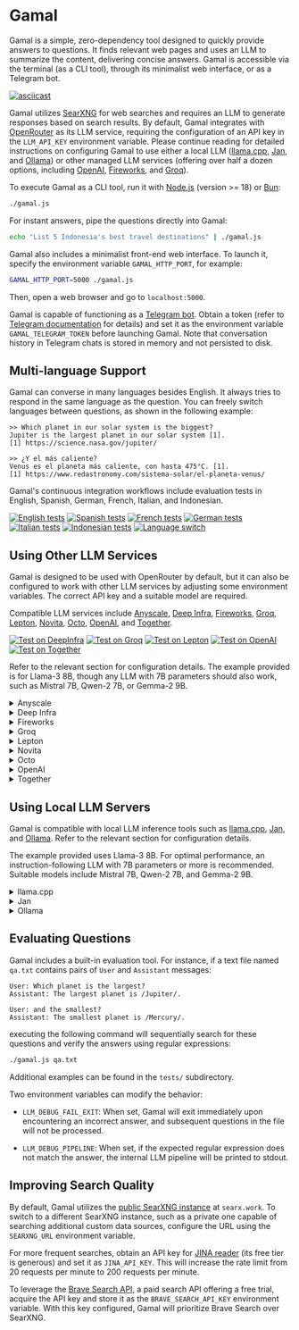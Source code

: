 # Gamal

Gamal is a simple, zero-dependency tool designed to quickly provide answers to questions. It finds relevant web pages and uses an LLM to summarize the content, delivering concise answers.  Gamal is accessible via the terminal (as a CLI tool), through its minimalist web interface, or as a Telegram bot.

[![asciicast](https://asciinema.org/a/668554.svg)](https://asciinema.org/a/668554)

Gamal utilizes [SearXNG](https://searxng.org) for web searches and requires an LLM to generate responses based on search results. By default, Gamal integrates with [OpenRouter](https://openrouter.ai) as its LLM service, requiring the configuration of an API key in the `LLM_API_KEY` environment variable. Please continue reading for detailed instructions on configuring Gamal to use either a local LLM ([llama.cpp](https://github.com/ggerganov/llama.cpp), [Jan](https://jan.ai), and [Ollama](https://ollama.com)) or other managed LLM services (offering over half a dozen options, including [OpenAI](https://platform.openai.com), [Fireworks](https://fireworks.ai), and [Groq](https://groq.com)).

To execute Gamal as a CLI tool, run it with [Node.js](https://nodejs.org) (version >= 18) or [Bun](https://bun.sh):

```bash
./gamal.js
```

For instant answers, pipe the questions directly into Gamal:

```bash
echo "List 5 Indonesia's best travel destinations" | ./gamal.js
```

Gamal also includes a minimalist front-end web interface. To launch it, specify the environment variable `GAMAL_HTTP_PORT`, for example:

```bash
GAMAL_HTTP_PORT=5000 ./gamal.js
```

Then, open a web browser and go to `localhost:5000`.

Gamal is capable of functioning as a [Telegram bot](https://core.telegram.org/bots). Obtain a token (refer to [Telegram documentation](https://core.telegram.org/bots/tutorial#obtain-your-bot-token) for details) and set it as the environment variable `GAMAL_TELEGRAM_TOKEN` before launching Gamal. Note that conversation history in Telegram chats is stored in memory and not persisted to disk.

## Multi-language Support

Gamal can converse in many languages besides English. It always tries to respond in the same language as the question. You can freely switch languages between questions, as shown in the following example:

```
>> Which planet in our solar system is the biggest?
Jupiter is the largest planet in our solar system [1].
[1] https://science.nasa.gov/jupiter/

>> ¿Y el más caliente?
Venus es el planeta más caliente, con hasta 475°C. [1].
[1] https://www.redastronomy.com/sistema-solar/el-planeta-venus/
```

Gamal's continuous integration workflows include evaluation tests in English, Spanish, German, French, Italian, and Indonesian.

[![English tests](https://github.com/ariya/gamal/actions/workflows/english.yml/badge.svg)](https://github.com/ariya/gamal/actions/workflows/english.yml)
[![Spanish tests](https://github.com/ariya/gamal/actions/workflows/spanish.yml/badge.svg)](https://github.com/ariya/gamal/actions/workflows/spanish.yml)
[![French tests](https://github.com/ariya/gamal/actions/workflows/french.yml/badge.svg)](https://github.com/ariya/gamal/actions/workflows/french.yml)
[![German tests](https://github.com/ariya/gamal/actions/workflows/german.yml/badge.svg)](https://github.com/ariya/gamal/actions/workflows/german.yml)
[![Italian tests](https://github.com/ariya/gamal/actions/workflows/italian.yml/badge.svg)](https://github.com/ariya/gamal/actions/workflows/italian.yml)
[![Indonesian tests](https://github.com/ariya/gamal/actions/workflows/indonesian.yml/badge.svg)](https://github.com/ariya/gamal/actions/workflows/indonesian.yml)
[![Language switch](https://github.com/ariya/gamal/actions/workflows/lang-switch.yml/badge.svg)](https://github.com/ariya/gamal/actions/workflows/lang-switch.yml)

## Using Other LLM Services

Gamal is designed to be used with OpenRouter by default, but it can also be configured to work with other LLM services by adjusting some environment variables. The correct API key and a suitable model are required.

Compatible LLM services include [Anyscale](https://www.anyscale.com), [Deep Infra](https://deepinfra.com), [Fireworks](https://fireworks.ai), [Groq](https://groq.com), [Lepton](https://lepton.ai), [Novita](https://novita.ai), [Octo](https://octo.ai), [OpenAI](https://platform.openai.com), and [Together](https://www.together.ai).

[![Test on DeepInfra](https://github.com/ariya/gamal/actions/workflows/test-deepinfra.yml/badge.svg)](https://github.com/ariya/gamal/actions/workflows/test-deepinfra.yml)
[![Test on Groq](https://github.com/ariya/gamal/actions/workflows/test-groq.yml/badge.svg)](https://github.com/ariya/gamal/actions/workflows/test-groq.yml)
[![Test on Lepton](https://github.com/ariya/gamal/actions/workflows/test-lepton.yml/badge.svg)](https://github.com/ariya/gamal/actions/workflows/test-lepton.yml)
[![Test on OpenAI](https://github.com/ariya/gamal/actions/workflows/test-openai.yml/badge.svg)](https://github.com/ariya/gamal/actions/workflows/test-openai.yml)
[![Test on Together](https://github.com/ariya/gamal/actions/workflows/test-together.yml/badge.svg)](https://github.com/ariya/gamal/actions/workflows/test-together.yml)

Refer to the relevant section for configuration details. The example provided is for Llama-3 8B, though any LLM with 7B parameters should also work, such as Mistral 7B, Qwen-2 7B, or Gemma-2 9B.

<details><summary>Anyscale</summary>

```bash
export LLM_API_BASE_URL=https://api.endpoints.anyscale.com/v1
export LLM_API_KEY="yourownapikey"
export LLM_CHAT_MODEL="meta-llama/Llama-3-8b-chat-hf"
```
</details>

<details><summary>Deep Infra</summary>

```bash
export LLM_API_BASE_URL=https://api.deepinfra.com/v1/openai
export LLM_API_KEY="yourownapikey"
export LLM_CHAT_MODEL="meta-llama/Meta-Llama-3-8B-Instruct"
```
</details>

<details><summary>Fireworks</summary>

```bash
export LLM_API_BASE_URL=https://api.fireworks.ai/inference/v1
export LLM_API_KEY="yourownapikey"
export LLM_CHAT_MODEL="accounts/fireworks/models/llama-v3-8b-instruct"
```
</details>

<details><summary>Groq</summary>

```bash
export LLM_API_BASE_URL=https://api.groq.com/openai/v1
export LLM_API_KEY="yourownapikey"
export LLM_CHAT_MODEL="llama3-8b-8192"
```
</details>

<details><summary>Lepton</summary>

```bash
export LLM_API_BASE_URL=https://llama3-1-8b.lepton.run/api/v1
export LLM_API_KEY="yourownapikey"
```
</details>

<details><summary>Novita</summary>

```bash
export LLM_API_BASE_URL=https://api.novita.ai/v3/openai
export LLM_API_KEY="yourownapikey"
export LLM_CHAT_MODEL="meta-llama/llama-3-8b-instruct"
```
</details>

<details><summary>Octo</summary>

```bash
export LLM_API_BASE_URL=https://text.octoai.run/v1/
export LLM_API_KEY="yourownapikey"
export LLM_CHAT_MODEL="meta-llama-3-8b-instruct"
```
</details>

<details><summary>OpenAI</summary>

```bash
export LLM_API_BASE_URL=https://api.openai.com/v1
export LLM_API_KEY="yourownapikey"
export LLM_CHAT_MODEL="gpt-4o-mini"
```
</details>

<details><summary>Together</summary>

```bash
export LLM_API_BASE_URL=https://api.together.xyz/v1
export LLM_API_KEY="yourownapikey"
export LLM_CHAT_MODEL="meta-llama/Llama-3-8b-chat-hf"
```
</details>


## Using Local LLM Servers

Gamal is compatible with local LLM inference tools such as [llama.cpp](https://github.com/ggerganov/llama.cpp), [Jan](https://jan.ai), and [Ollama](https://ollama.com). Refer to the relevant section for configuration details.

The example provided uses Llama-3 8B. For optimal performance, an instruction-following LLM with 7B parameters or more is recommended. Suitable models include Mistral 7B, Qwen-2 7B, and Gemma-2 9B.

<details><summary>llama.cpp</summary>

First, load a quantized model such as [Llama-3 8B](https://huggingface.co/QuantFactory/Meta-Llama-3-8B-Instruct-GGUF). Then, adjust the `LLM_API_BASE_URL` environment variable accordingly:

```bash
/path/to/llama-server -m Meta-Llama-3-8B-Instruct.Q4_K_M.gguf
export LLM_API_BASE_URL=http://127.0.0.1:8080/v1
```
</details>

<details><summary>Jan</summary>

Refer to [the documentation](https://jan.ai/docs/local-api) and load a model like [Llama-3 8B](https://huggingface.co/QuantFactory/Meta-Llama-3-8B-Instruct-GGUF). Then, set the environment variable:

```bash
export LLM_API_BASE_URL=http://127.0.0.1:1337/v1
export LLM_CHAT_MODEL='llama3-8b-instruct'
```
</details>

<details><summary>Ollama</summary>

Load a model and configure the environment variables:

```bash
ollama pull llama3
export LLM_API_BASE_URL=http://127.0.0.1:11434/v1
export LLM_CHAT_MODEL='llama3'
```
</details>


## Evaluating Questions

Gamal includes a built-in evaluation tool. For instance, if a text file named `qa.txt` contains pairs of `User` and `Assistant` messages:

```
User: Which planet is the largest?
Assistant: The largest planet is /Jupiter/.

User: and the smallest?
Assistant: The smallest planet is /Mercury/.
```

executing the following command will sequentially search for these questions and verify the answers using regular expressions:
```bash
./gamal.js qa.txt
```

Additional examples can be found in the `tests/` subdirectory.

Two environment variables can modify the behavior:

* `LLM_DEBUG_FAIL_EXIT`: When set, Gamal will exit immediately upon encountering an incorrect answer, and subsequent questions in the file will not be processed.

* `LLM_DEBUG_PIPELINE`: When set, if the expected regular expression does not match the answer, the internal LLM pipeline will be printed to stdout.


## Improving Search Quality

By default, Gamal utilizes the [public SearXNG instance](https://searx.space/) at `searx.work`. To switch to a different SearXNG instance, such as a private one capable of searching additional custom data sources, configure the URL using the `SEARXNG_URL` environment variable.

For more frequent searches, obtain an API key for [JINA reader](https://jina.ai/reader/) (its free tier is generous) and set it as `JINA_API_KEY`. This will increase the rate limit from 20 requests per minute to 200 requests per minute.

To leverage the [Brave Search API](https://brave.com/search/api), a paid search API offering a free trial, acquire the API key and store it as the `BRAVE_SEARCH_API_KEY` environment variable. With this key configured, Gamal will prioritize Brave Search over SearXNG.